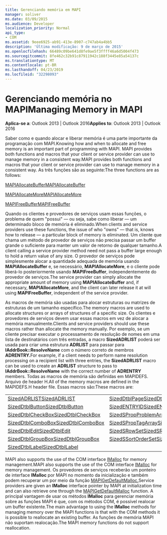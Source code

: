 ```yaml
---
title: Gerenciando memória em MAPI
manager: soliver
ms.date: 03/09/2015
ms.audience: Developer
localization_priority: Normal
api_type:
- COM
ms.assetid: 9eee6925-ab91-413e-8907-c747ab4a4bb5
description: 'Última modificação: 9 de março de 2015'
ms.openlocfilehash: 66489c09be641d8fe9ae5f3ffff46a6d5004f473
ms.sourcegitcommit: 8fe462c32b91c87911942c188f3445e85a54137c
ms.translationtype: MT
ms.contentlocale: pt-BR
ms.lasthandoff: 04/23/2019
ms.locfileid: "32298093"
---
```

# <a name="managing-memory-in-mapi"></a><span data-ttu-id="9654a-103">Gerenciando memória no MAPI</span><span class="sxs-lookup"><span data-stu-id="9654a-103">Managing Memory in MAPI</span></span>

  
  
<span data-ttu-id="9654a-104">**Aplica-se a**: Outlook 2013 | Outlook 2016</span><span class="sxs-lookup"><span data-stu-id="9654a-104">**Applies to**: Outlook 2013 | Outlook 2016</span></span> 
  
<span data-ttu-id="9654a-105">Saber como e quando alocar e liberar memória é uma parte importante da programação com MAPI.</span><span class="sxs-lookup"><span data-stu-id="9654a-105">Knowing how and when to allocate and free memory is an important part of programming with MAPI.</span></span> <span data-ttu-id="9654a-106">MAPI provides both functions and macros that your client or service provider can use to manage memory in a consistent way.</span><span class="sxs-lookup"><span data-stu-id="9654a-106">MAPI provides both functions and macros that your client or service provider can use to manage memory in a consistent way.</span></span> <span data-ttu-id="9654a-107">As três funções são as seguinte:</span><span class="sxs-lookup"><span data-stu-id="9654a-107">The three functions are as follows:</span></span>
  
[<span data-ttu-id="9654a-108">MAPIAllocateBuffer</span><span class="sxs-lookup"><span data-stu-id="9654a-108">MAPIAllocateBuffer</span></span>](mapiallocatebuffer.md)
  
[<span data-ttu-id="9654a-109">MAPIAllocateMore</span><span class="sxs-lookup"><span data-stu-id="9654a-109">MAPIAllocateMore</span></span>](mapiallocatemore.md)
  
[<span data-ttu-id="9654a-110">MAPIFreeBuffer</span><span class="sxs-lookup"><span data-stu-id="9654a-110">MAPIFreeBuffer</span></span>](mapifreebuffer.md)
  
<span data-ttu-id="9654a-111">Quando os clientes e provedores de serviços usam essas funções, o problema de quem "possui" — ou seja, sabe como liberar — um determinado bloco de memória é eliminado.</span><span class="sxs-lookup"><span data-stu-id="9654a-111">When clients and service providers use these functions, the issue of who "owns" — that is, knows how to release — a particular block of memory is eliminated.</span></span> <span data-ttu-id="9654a-112">Um cliente que chama um método de provedor de serviços não precisa passar um buffer grande o suficiente para manter um valor de retorno de qualquer tamanho.</span><span class="sxs-lookup"><span data-stu-id="9654a-112">A client calling a service provider method need not pass a buffer large enough to hold a return value of any size.</span></span> <span data-ttu-id="9654a-113">O provedor de serviços pode simplesmente alocar a quantidade adequada de memória usando **MAPIAllocateBuffer** e, se necessário, **MAPIAllocateMore**, e o cliente pode liberá-lo posteriormente usando **MAPIFreeBuffer**, independentemente do provedor de serviços.</span><span class="sxs-lookup"><span data-stu-id="9654a-113">The service provider can simply allocate the appropriate amount of memory using **MAPIAllocateBuffer** and, if necessary, **MAPIAllocateMore**, and the client can later release it at will using **MAPIFreeBuffer**, independent of the service provider.</span></span> 
  
<span data-ttu-id="9654a-114">As macros de memória são usadas para alocar estruturas ou matrizes de estruturas de um tamanho específico.</span><span class="sxs-lookup"><span data-stu-id="9654a-114">The memory macros are used to allocate structures or arrays of structures of a specific size.</span></span> <span data-ttu-id="9654a-115">Os clientes e provedores de serviços devem usar essas macros em vez de alocar a memória manualmente.</span><span class="sxs-lookup"><span data-stu-id="9654a-115">Clients and service providers should use these macros rather than allocate the memory manually.</span></span> <span data-ttu-id="9654a-116">Por exemplo, se um cliente precisar executar o processamento de resolução de nomes em uma lista de destinatários com três entradas, a macro **SizedADRLIST** poderá ser usada para criar uma estrutura **ADRLIST** para passar para **IAddrBook::ResolveName** com o número correto de membros **ADRENTRY.**</span><span class="sxs-lookup"><span data-stu-id="9654a-116">For example, if a client needs to perform name resolution processing on a recipient list with three entries, the **SizedADRLIST** macro can be used to create an **ADRLIST** structure to pass to **IAddrBook::ResolveName** with the correct number of **ADRENTRY** members.</span></span> <span data-ttu-id="9654a-117">Todas as macros de memória são definidas em MAPIDEFS. Arquivo de header H.</span><span class="sxs-lookup"><span data-stu-id="9654a-117">All of the memory macros are defined in the MAPIDEFS.H header file.</span></span> <span data-ttu-id="9654a-118">Essas macros são:</span><span class="sxs-lookup"><span data-stu-id="9654a-118">These macros are:</span></span> 
  
|||
|:-----|:-----|
|[<span data-ttu-id="9654a-119">SizedADRLIST</span><span class="sxs-lookup"><span data-stu-id="9654a-119">SizedADRLIST</span></span>](sizedadrlist.md) <br/> |[<span data-ttu-id="9654a-120">SizedDtblPage</span><span class="sxs-lookup"><span data-stu-id="9654a-120">SizedDtblPage</span></span>](sizeddtblpage.md) <br/> |
|[<span data-ttu-id="9654a-121">SizedDtblButton</span><span class="sxs-lookup"><span data-stu-id="9654a-121">SizedDtblButton</span></span>](sizeddtblbutton.md) <br/> |[<span data-ttu-id="9654a-122">SizedENTRYID</span><span class="sxs-lookup"><span data-stu-id="9654a-122">SizedENTRYID</span></span>](sizedentryid.md) <br/> |
|[<span data-ttu-id="9654a-123">SizedDtblCheckBox</span><span class="sxs-lookup"><span data-stu-id="9654a-123">SizedDtblCheckBox</span></span>](sizeddtblcheckbox.md) <br/> |[<span data-ttu-id="9654a-124">SizedSPropProblemArray</span><span class="sxs-lookup"><span data-stu-id="9654a-124">SizedSPropProblemArray</span></span>](sizedspropproblemarray.md) <br/> |
|[<span data-ttu-id="9654a-125">SizedDtblComboBox</span><span class="sxs-lookup"><span data-stu-id="9654a-125">SizedDtblComboBox</span></span>](sizeddtblcombobox.md) <br/> |[<span data-ttu-id="9654a-126">SizedSPropTagArray</span><span class="sxs-lookup"><span data-stu-id="9654a-126">SizedSPropTagArray</span></span>](sizedsproptagarray.md) <br/> |
|[<span data-ttu-id="9654a-127">SizedDtblEdit</span><span class="sxs-lookup"><span data-stu-id="9654a-127">SizedDtblEdit</span></span>](sizeddtbledit.md) <br/> |[<span data-ttu-id="9654a-128">SizedSRowSet</span><span class="sxs-lookup"><span data-stu-id="9654a-128">SizedSRowSet</span></span>](sizedsrowset.md) <br/> |
|[<span data-ttu-id="9654a-129">SizedDtblGroupBox</span><span class="sxs-lookup"><span data-stu-id="9654a-129">SizedDtblGroupBox</span></span>](sizeddtblgroupbox.md) <br/> |[<span data-ttu-id="9654a-130">SizedSSortOrderSet</span><span class="sxs-lookup"><span data-stu-id="9654a-130">SizedSSortOrderSet</span></span>](sizedssortorderset.md) <br/> |
|[<span data-ttu-id="9654a-131">SizedDtblLabel</span><span class="sxs-lookup"><span data-stu-id="9654a-131">SizedDtblLabel</span></span>](sizeddtbllabel.md) <br/> | <br/> |
   
<span data-ttu-id="9654a-132">MAPI also supports the use of the COM interface [IMalloc](https://msdn.microsoft.com/library/ms678425%28VS.85%29.aspx) for memory management.</span><span class="sxs-lookup"><span data-stu-id="9654a-132">MAPI also supports the use of the COM interface [IMalloc](https://msdn.microsoft.com/library/ms678425%28VS.85%29.aspx) for memory management.</span></span> <span data-ttu-id="9654a-133">Os provedores de serviços receberão um ponteiro de interface **IMalloc** por MAPI no momento da inicialização e também podem recuperar um por meio da função [MAPIGetDefaultMalloc.](mapigetdefaultmalloc.md)</span><span class="sxs-lookup"><span data-stu-id="9654a-133">Service providers are given an **IMalloc** interface pointer by MAPI at initialization time and can also retrieve one through the [MAPIGetDefaultMalloc](mapigetdefaultmalloc.md) function.</span></span> <span data-ttu-id="9654a-134">A principal vantagem de usar os métodos **IMalloc** para gerenciar memória sobre as funções MAPI é que, com os métodos COM, é possível realocar um buffer existente.</span><span class="sxs-lookup"><span data-stu-id="9654a-134">The main advantage to using the **IMalloc** methods for managing memory over the MAPI functions is that with the COM methods it is possible to reallocate an existing buffer.</span></span> <span data-ttu-id="9654a-135">As funções de memória MAPI não suportam realocação.</span><span class="sxs-lookup"><span data-stu-id="9654a-135">The MAPI memory functions do not support reallocation.</span></span> 
  

